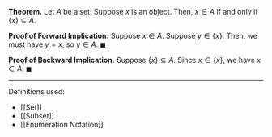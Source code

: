 **Theorem.** Let $A$ be a set. Suppose $x$ is an object. Then, $x\in A$ if and only if $\{x\}\subseteq A$.

**Proof of Forward Implication.** Suppose $x\in A$. Suppose $y\in\{x\}$. Then, we must have $y=x$, so $y\in A$. $\blacksquare$

**Proof of Backward Implication.** Suppose $\{x\}\subseteq A$. Since $x\in\{x\}$, we have $x\in A$. $\blacksquare$
***
Definitions used:
- [[Set]]
- [[Subset]]
- [[Enumeration Notation]]